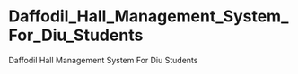 # Daffodil_Hall_Management_System_For_Diu_Students
 Daffodil Hall Management System For Diu Students
